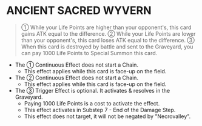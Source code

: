 # ANCIENT SACRED WYVERN

> ① While your Life Points are higher than your opponent's, this card gains ATK equal to the difference. ② While your Life Points are lower than your opponent's, this card loses ATK equal to the difference. ③ When this card is destroyed by battle and sent to the Graveyard, you can pay 1000 Life Points to Special Summon this card.

*   The ① Continuous Effect does not start a Chain.
    *   This effect applies while this card is face-up on the field.
*   The ② Continuous Effect does not start a Chain.
    *   This effect applies while this card is face-up on the field.
*   The ③ Trigger Effect is optional. It activates & resolves in the Graveyard.
    *   Paying 1000 Life Points is a cost to activate the effect.
    *   This effect activates in Substep 7 - End of the Damage Step.
    *   This effect does not target, it will not be negated by "Necrovalley".

